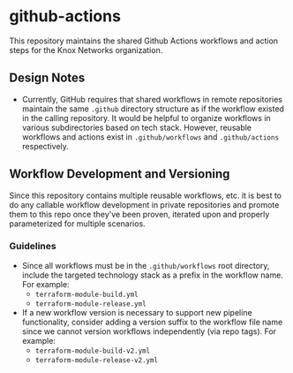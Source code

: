 # github-actions

This repository maintains the shared Github Actions workflows and action steps for the Knox Networks organization.

## Design Notes

* Currently, GitHub requires that shared workflows in remote repositories maintain the same `.github` directory
  structure as if the workflow existed in the calling repository. It would be helpful to organize workflows in various
  subdirectories based on tech stack. However, reusable workflows and actions exist in `.github/workflows` and
  `.github/actions` respectively.

## Workflow Development and Versioning

Since this repository contains multiple reusable workflows, etc. it is best to do any callable workflow development in
private repositories and promote them to this repo once they've been proven, iterated upon and properly parameterized
for multiple scenarios.

### Guidelines

* Since all workflows must be in the `.github/workflows` root directory, include the targeted technology stack as a
  prefix in the workflow name. For example:
  * `terraform-module-build.yml`
  * `terraform-module-release.yml`
* If a new workflow version is necessary to support new pipeline functionality, consider adding a version suffix to the
  workflow file name since we cannot version workflows independently (via repo tags). For example:
  * `terraform-module-build-v2.yml`
  * `terraform-module-release-v2.yml`
